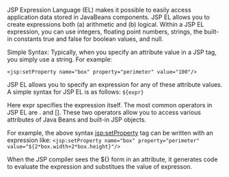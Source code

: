 JSP Expression Language (EL) makes it possible to easily access application data stored in JavaBeans components. JSP EL allows you to create expressions both (a) arithmetic
and (b) logical. Within a JSP EL expression, you can use integers, floating point numbers, strings, the built-in constants true and false for boolean values, and null.

Simple Syntax: Typically, when you specify an attribute value in a JSP tag, you simply use a string. For example:

``` <jsp:setProperty name="box" property="perimeter" value="100"/> ```

JSP EL allows you to specify an expression for any of these attribute values. 
A simple syntax for JSP EL is as follows:  ``` ${expr} ```

Here expr specifies the expression itself. The most common operators in JSP EL are . and []. These two operators allow you to access various attributes of Java Beans and built-in JSP objects.

For example, the above syntax <jsp:setProperty> tag can be written with an expression 
like:
``` <jsp:setProperty name="box" property="perimeter"  value="${2*box.width+2*box.height}"/> ```

When the JSP compiler sees the ${} form in an attribute, it generates code to evaluate the expression and substitues the value of expresson.
